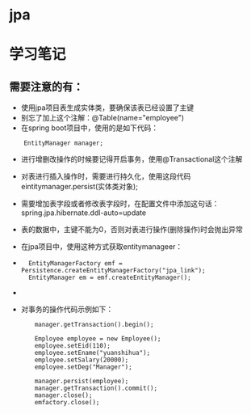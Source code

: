 # jpa

# 学习笔记

## 需要注意的有：
- 使用jpa项目表生成实体类，要确保该表已经设置了主键
- 别忘了加上这个注解：@Table(name="employee")
- 在spring boot项目中，使用的是如下代码：


```@PersistenceContext
	EntityManager manager;
```


- 进行增删改操作的时候要记得开启事务，使用@Transactional这个注解
- 对表进行插入操作时，需要进行持久化，使用这段代码eintitymanager.persist(实体类对象);
- 需要增加表字段或者修改表字段时，在配置文件中添加这句话：spring.jpa.hibernate.ddl-auto=update
- 表的数据中，主键不能为0，否则对表进行操作(删除操作)时会抛出异常
- 在jpa项目中，使用这种方式获取entitymanageer：


- ```
	EntityManagerFactory emf = Persistence.createEntityManagerFactory("jpa_link");
	EntityManager em = emf.createEntityManager();
- ```

- 对事务的操作代码示例如下：

 ``` 
		manager.getTransaction().begin();

		Employee employee = new Employee();
		employee.setEid(110);
		employee.setEname("yuanshihua");
		employee.setSalary(20000);
		employee.setDeg("Manager");

		manager.persist(employee);
		manager.getTransaction().commit();
		manager.close();
		emfactory.close(); 
    
```
